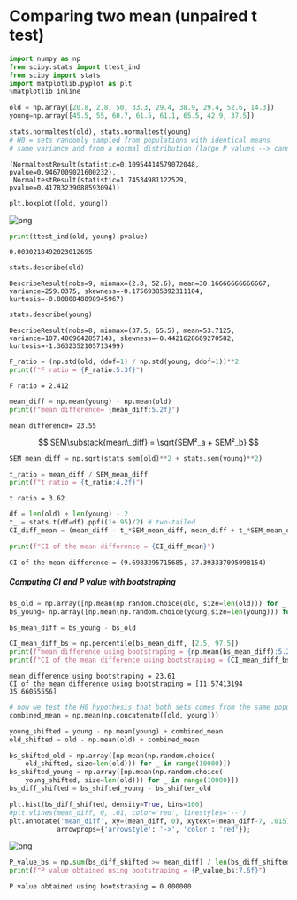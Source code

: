 # Comparing two mean (unpaired t test)

```python
import numpy as np
from scipy.stats import ttest_ind
from scipy import stats
import matplotlib.pyplot as plt
%matplotlib inline
```


```python
old = np.array([20.8, 2.8, 50, 33.3, 29.4, 38.9, 29.4, 52.6, 14.3])
young=np.array([45.5, 55, 60.7, 61.5, 61.1, 65.5, 42.9, 37.5])
```


```python
stats.normaltest(old), stats.normaltest(young)
# H0 = sets randomly sampled from populations with identical means
# same variance and from a normal distribution (large P values --> cannot reject H0)
```

    (NormaltestResult(statistic=0.10954414579072048, pvalue=0.9467009021600232),
     NormaltestResult(statistic=1.74534981122529, pvalue=0.41783239088593094))


```python
plt.boxplot([old, young]);
```


![png](output_3_0.png)

```python
print(ttest_ind(old, young).pvalue)
```

    0.0030218492023012695

```python
stats.describe(old)
```


    DescribeResult(nobs=9, minmax=(2.8, 52.6), mean=30.16666666666667, variance=259.0375, skewness=-0.17569385392311104, kurtosis=-0.8080848898945967)


```python
stats.describe(young)
```


    DescribeResult(nobs=8, minmax=(37.5, 65.5), mean=53.7125, variance=107.4069642857143, skewness=-0.4421628669270582, kurtosis=-1.3632352105713499)


```python
F_ratio = (np.std(old, ddof=1) / np.std(young, ddof=1))**2
print(f"F ratio = {F_ratio:5.3f}")
```

    F ratio = 2.412

```python
mean_diff = np.mean(young) - np.mean(old)
print(f"mean difference= {mean_diff:5.2f}")
```

    mean difference= 23.55


$$
SEM\substack{mean\_diff} = \sqrt{SEM²_a + SEM²_b}
$$


```python
SEM_mean_diff = np.sqrt(stats.sem(old)**2 + stats.sem(young)**2)
```


```python
t_ratio = mean_diff / SEM_mean_diff
print(f"t ratio = {t_ratio:4.2f}")
```

    t ratio = 3.62

```python
df = len(old) + len(young) - 2
t_ = stats.t(df=df).ppf((1+.95)/2) # two-tailed
CI_diff_mean = (mean_diff - t_*SEM_mean_diff, mean_diff + t_*SEM_mean_diff)
```


```python
print(f"CI of the mean difference = {CI_diff_mean}")
```

    CI of the mean difference = (9.6983295715685, 37.393337095098154)


##### Computing CI and P value with bootstraping


```python
bs_old = np.array([np.mean(np.random.choice(old, size=len(old))) for _ in range(10000)])
bs_young= np.array([np.mean(np.random.choice(young,size=len(young))) for _ in range(10000)])
```


```python
bs_mean_diff = bs_young - bs_old
```


```python
CI_mean_diff_bs = np.percentile(bs_mean_diff, [2.5, 97.5])
print(f"mean difference using bootstraping = {np.mean(bs_mean_diff):5.2f}")
print(f"CI of the mean difference using bootstraping = {CI_mean_diff_bs}")
```

    mean difference using bootstraping = 23.61
    CI of the mean difference using bootstraping = [11.57413194 35.66055556]

```python
# now we test the H0 hypothesis that both sets comes from the same population, same mean
combined_mean = np.mean(np.concatenate([old, young]))
```


```python
young_shifted = young - np.mean(young) + combined_mean
old_shifted = old - np.mean(old) + combined_mean
```


```python
bs_shifted_old = np.array([np.mean(np.random.choice(
    old_shifted, size=len(old))) for _ in range(10000)])
bs_shifted_young = np.array([np.mean(np.random.choice(
    young_shifted, size=len(old))) for _ in range(10000)])
bs_diff_shifted = bs_shifted_young - bs_shifter_old
```


```python
plt.hist(bs_diff_shifted, density=True, bins=100)
#plt.vlines(mean_diff, 0, .01, color='red', linestyles='--')
plt.annotate('mean_diff', xy=(mean_diff, 0), xytext=(mean_diff-7, .015),
            arrowprops={'arrowstyle': '->', 'color': 'red'});
```


![png](output_21_0.png)

```python
P_value_bs = np.sum(bs_diff_shifted >= mean_diff) / len(bs_diff_shifted)
print(f"P value obtained using bootstraping = {P_value_bs:7.6f}")
```

    P value obtained using bootstraping = 0.000000
